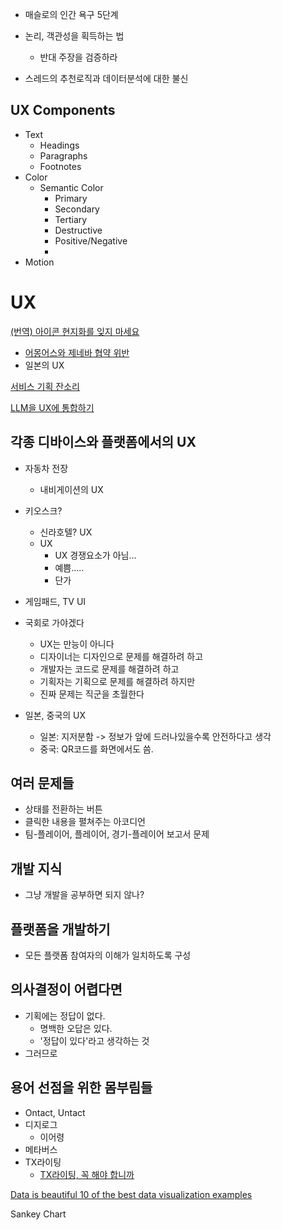 - 매슬로의 인간 욕구 5단계
- 논리, 객관성을 획득하는 법
	- 반대 주장을 검증하라

- 스레드의 추천로직과 데이터분석에 대한 불신

## UX Components

- Text
	- Headings
	- Paragraphs
	- Footnotes
- Color
	- Semantic Color
		- Primary
		- Secondary
		- Tertiary
		- Destructive
		- Positive/Negative
		- 
- Motion

# UX

[(번역) 아이콘 현지화를 잊지 마세요](https://velog.io/@sehyunny/dont-forget-to-localize-icons)
- [어몽어스와 제네바 협약 위반](https://youtube.com/clip/UgkxWzNl3rFO9-MNru3m23EqkfIuaTTYaYnk?si=wwoYMUY4Bql2w_QH)
- 일본의 UX

[서비스 기획 잔소리](Topics/서비스%20기획%20잔소리.md)

[LLM을 UX에 통합하기](Topics/LLM을%20UX에%20통합하기.md)

## 각종 디바이스와 플랫폼에서의 UX

- 자동차 전장
	- 내비게이션의 UX
- 키오스크?
	- 신라호텔? UX
	- UX
		- UX 경쟁요소가 아님... 
		- 예쁨.....
		- 단가
- 게임패드, TV UI
- 국회로 가야겠다 
	- UX는 만능이 아니다
	- 디자이너는 디자인으로 문제를 해결하려 하고
	- 개발자는 코드로 문제를 해결하려 하고
	- 기획자는 기획으로 문제를 해결하려 하지만
	- 진짜 문제는 직군을 초월한다

- 일본, 중국의 UX
	- 일본: 지저분함 -> 정보가 앞에 드러나있을수록 안전하다고 생각
	- 중국: QR코드를 화면에서도 씀.

## 여러 문제들

- 상태를 전환하는 버튼
- 클릭한 내용을 펼쳐주는 아코디언
- 팀-플레이어, 플레이어, 경기-플레이어 보고서 문제

## 개발 지식
- 그냥 개발을 공부하면 되지 않나?

## 플랫폼을 개발하기
- 모든 플랫폼 참여자의 이해가 일치하도록 구성

## 의사결정이 어렵다면

- 기획에는 정답이 없다.
	- 명백한 오답은 있다.
	- '정답이 있다'라고 생각하는 것
- 그러므로 

## 용어 선점을 위한 몸부림들

- Ontact, Untact
- 디지로그 
	- 이어령
- 메타버스
- TX라이팅
	- [TX라이팅, 꼭 해야 합니까](https://ditoday.com/tx-%EB%9D%BC%EC%9D%B4%ED%8C%85-%EA%BC%AD-%ED%95%B4%EC%95%BC-%ED%95%A9%EB%8B%88%EA%B9%8C/)

[Data is beautiful 10 of the best data visualization examples](../웹클립/Data%20is%20beautiful%2010%20of%20the%20best%20ata%20visualization%20examples.md)

Sankey Chart